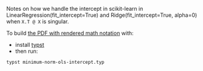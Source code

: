 Notes on how we handle the intercept in scikit-learn in LinearRegression(fit_intercept=True) and Ridge(fit_intercept=True, alpha=0) when `X.T @ X` is singular.

To build [the PDF with rendered math notation](https://raw.githubusercontent.com/ogrisel/minimum-norm-ols/main/minimum-norm-ols-intercept.pdf) with:

- install [typst](https://github.com/typst/typst)
- then run:

```
typst minimum-norm-ols-intercept.typ
```

